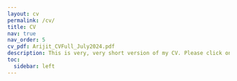 ```yaml
---
layout: cv
permalink: /cv/
title: CV
nav: true
nav_order: 5
cv_pdf: Arijit_CVFull_July2024.pdf
description: This is very, very short version of my CV. Please click on the PDF button to download a full version of my latest CV. All CV versions are date stamped on last date of update.
toc:
  sidebar: left
---
```

